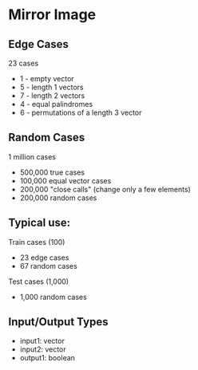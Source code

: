 # Mirror Image

## Edge Cases
23 cases
- 1 - empty vector
- 5 - length 1 vectors
- 7 - length 2 vectors
- 4 - equal palindromes
- 6 - permutations of a length 3 vector

## Random Cases
1 million cases
- 500,000 true cases
- 100,000 equal vector cases
- 200,000 "close calls" (change only a few elements)
- 200,000 random cases

## Typical use:
Train cases (100)
- 23 edge cases
- 67 random cases

Test cases (1,000)
- 1,000 random cases

## Input/Output Types
- input1: vector
- input2: vector
- output1: boolean
